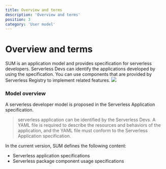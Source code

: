 ```yaml
---
title: Overview and terms
description: 'Overview and terms'
position: 3
category: 'User model'
---
```

# Overview and terms

SUM is an application model and provides specification for serverless developers. Serverless Devs can identify the applications developed by using the specification. You can use components that are provided by Serverless Registry to implement related features. 
![](https://serverless-article-picture.oss-cn-hangzhou.aliyuncs.com/1631934027954_20210918030028156081.png)


### Model overview

A serverless developer model is proposed in the Serverless Application specification.

>  serverless application can be identified by the Serverless Devs. A YAML file is required to describe the resources and behaviors of the application, and the YAML file must conform to the Serverless Application specification. 

In the current version, SUM defines the following content: 
- Serverless application specifications
- Serverless package component usage specifications